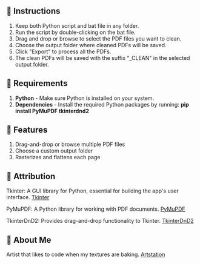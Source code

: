 ## 🚀 Instructions 

1. Keep both Python script and bat file in any folder.
2. Run the script by double-clicking on the bat file.
3. Drag and drop or browse to select the PDF files you want to clean.
4. Choose the output folder where cleaned PDFs will be saved.
5. Click "Export" to process all the PDFs. 
6. The clean PDFs will be saved with the suffix "_CLEAN" in the selected output folder.

## 🌟 Requirements

1. **Python** - Make sure Python is installed on your system.
2. **Dependencies** - Install the required Python packages by running: **pip install PyMuPDF tkinterdnd2**
   
## 🌟 Features

1. Drag-and-drop or browse multiple PDF files  
2. Choose a custom output folder  
3. Rasterizes and flattens each page  

## 🌟 Attribution
Tkinter: A GUI library for Python, essential for building the app's user interface. [Tkinter](https://docs.python.org/3/library/tkinter.html)

PyMuPDF: A Python library for working with PDF documents. [PyMuPDF](https://pymupdf.readthedocs.io/en/latest/document.html)

TkinterDnD2: Provides drag-and-drop functionality to Tkinter. [TkinterDnD2](https://pypi.org/project/tkinterdnd2/)

## 🌟 About Me

Artist that likes to code when my textures are baking. [Artstation](https://www.artstation.com/jaimerodriguez/)
